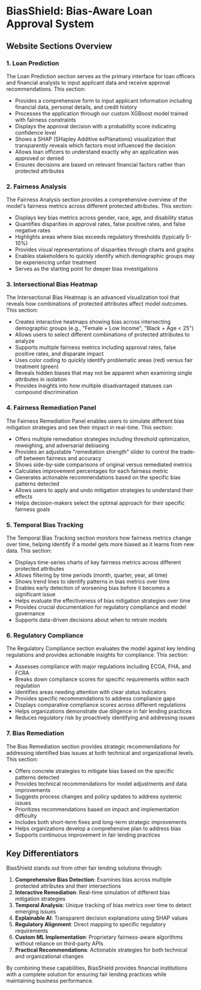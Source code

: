 # BiasShield: Bias-Aware Loan Approval System

## Website Sections Overview

### 1. Loan Prediction

The Loan Prediction section serves as the primary interface for loan officers and financial analysts to input applicant data and receive approval recommendations. This section:

- Provides a comprehensive form to input applicant information including financial data, personal details, and credit history
- Processes the application through our custom XGBoost model trained with fairness constraints
- Displays the approval decision with a probability score indicating confidence level
- Shows a SHAP (SHapley Additive exPlanations) visualization that transparently reveals which factors most influenced the decision
- Allows loan officers to understand exactly why an application was approved or denied
- Ensures decisions are based on relevant financial factors rather than protected attributes

### 2. Fairness Analysis

The Fairness Analysis section provides a comprehensive overview of the model's fairness metrics across different protected attributes. This section:

- Displays key bias metrics across gender, race, age, and disability status
- Quantifies disparities in approval rates, false positive rates, and false negative rates
- Highlights areas where bias exceeds regulatory thresholds (typically 5-10%)
- Provides visual representations of disparities through charts and graphs
- Enables stakeholders to quickly identify which demographic groups may be experiencing unfair treatment
- Serves as the starting point for deeper bias investigations

### 3. Intersectional Bias Heatmap

The Intersectional Bias Heatmap is an advanced visualization tool that reveals how combinations of protected attributes affect model outcomes. This section:

- Creates interactive heatmaps showing bias across intersecting demographic groups (e.g., "Female + Low Income", "Black + Age < 25")
- Allows users to select different combinations of protected attributes to analyze
- Supports multiple fairness metrics including approval rates, false positive rates, and disparate impact
- Uses color coding to quickly identify problematic areas (red) versus fair treatment (green)
- Reveals hidden biases that may not be apparent when examining single attributes in isolation
- Provides insights into how multiple disadvantaged statuses can compound discrimination

### 4. Fairness Remediation Panel

The Fairness Remediation Panel enables users to simulate different bias mitigation strategies and see their impact in real-time. This section:

- Offers multiple remediation strategies including threshold optimization, reweighing, and adversarial debiasing
- Provides an adjustable "remediation strength" slider to control the trade-off between fairness and accuracy
- Shows side-by-side comparisons of original versus remediated metrics
- Calculates improvement percentages for each fairness metric
- Generates actionable recommendations based on the specific bias patterns detected
- Allows users to apply and undo mitigation strategies to understand their effects
- Helps decision-makers select the optimal approach for their specific fairness goals

### 5. Temporal Bias Tracking

The Temporal Bias Tracking section monitors how fairness metrics change over time, helping identify if a model gets more biased as it learns from new data. This section:

- Displays time-series charts of key fairness metrics across different protected attributes
- Allows filtering by time periods (month, quarter, year, all time)
- Shows trend lines to identify patterns in bias metrics over time
- Enables early detection of worsening bias before it becomes a significant issue
- Helps evaluate the effectiveness of bias mitigation strategies over time
- Provides crucial documentation for regulatory compliance and model governance
- Supports data-driven decisions about when to retrain models

### 6. Regulatory Compliance

The Regulatory Compliance section evaluates the model against key lending regulations and provides actionable insights for compliance. This section:

- Assesses compliance with major regulations including ECOA, FHA, and FCRA
- Breaks down compliance scores for specific requirements within each regulation
- Identifies areas needing attention with clear status indicators
- Provides specific recommendations to address compliance gaps
- Displays comparative compliance scores across different regulations
- Helps organizations demonstrate due diligence in fair lending practices
- Reduces regulatory risk by proactively identifying and addressing issues

### 7. Bias Remediation

The Bias Remediation section provides strategic recommendations for addressing identified bias issues at both technical and organizational levels. This section:

- Offers concrete strategies to mitigate bias based on the specific patterns detected
- Provides technical recommendations for model adjustments and data improvements
- Suggests process changes and policy updates to address systemic issues
- Prioritizes recommendations based on impact and implementation difficulty
- Includes both short-term fixes and long-term strategic improvements
- Helps organizations develop a comprehensive plan to address bias
- Supports continuous improvement in fair lending practices

## Key Differentiators

BiasShield stands out from other fair lending solutions through:

1. **Comprehensive Bias Detection**: Examines bias across multiple protected attributes and their intersections
2. **Interactive Remediation**: Real-time simulation of different bias mitigation strategies
3. **Temporal Analysis**: Unique tracking of bias metrics over time to detect emerging issues
4. **Explainable AI**: Transparent decision explanations using SHAP values
5. **Regulatory Alignment**: Direct mapping to specific regulatory requirements
6. **Custom ML Implementation**: Proprietary fairness-aware algorithms without reliance on third-party APIs
7. **Practical Recommendations**: Actionable strategies for both technical and organizational changes

By combining these capabilities, BiasShield provides financial institutions with a complete solution for ensuring fair lending practices while maintaining business performance.
